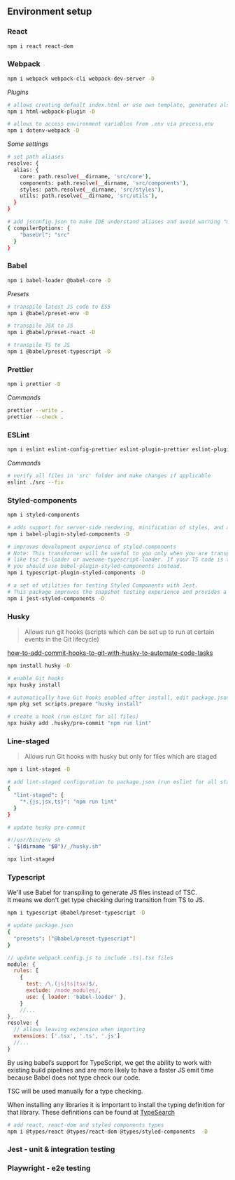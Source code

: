 ## Environment setup

### React
```sh
npm i react react-dom
```

### Webpack
```sh
npm i webpack webpack-cli webpack-dev-server -D
```

*Plugins*
```sh 
# allows creating default index.html or use own template, generates also file in output folder during build
npm i html-webpack-plugin -D

# allows to access environment variables from .env via process.env
npm i dotenv-webpack -D
```

*Some settings*
```sh
# set path aliases
resolve: {
  alias: {
    core: path.resolve(__dirname, 'src/core'),
    components: path.resolve(__dirname, 'src/components'),
    styles: path.resolve(__dirname, 'src/styles'),
    utils: path.resolve(__dirname, 'src/utils'),
  }
}
``` 
```sh
# add jsconfig.json to make IDE understand aliases and avoid warning "module is not installed"
{ compilerOptions: { 
    "baseUrl": "src" 
  } 
}

```

### Babel
```sh 
npm i babel-loader @babel-core -D
```

*Presets*
```sh
# transpile latest JS code to ES5
npm i @babel/preset-env -D

# transpile JSX to JS
npm i @babel/preset-react -D

# transpile TS to JS
npm i @babel/preset-typescript -D
```

### Prettier
```sh
npm i prettier -D
```

*Commands*
```sh
prettier --write .
prettier --check .
````
### ESLint
```sh
npm i eslint eslint-config-prettier eslint-plugin-prettier eslint-plugin-react -D
```

*Commands*
```sh
# verify all files in 'src' folder and make changes if applicable 
eslint ./src --fix
````

### Styled-components
```sh 
npm i styled-components
```

```sh
# adds support for server-side rendering, minification of styles, and a nicer debugging experience(adds component name to classes).
npm i babel-plugin-styled-components -D
```


```sh
# improves development experience of styled-components
# Note: This transformer will be useful to you only when you are transpiling your TS code using actual TS compiler,
# like tsc ts-loader or awesome-typescript-loader. If your TS code is transpiled using babel-plugin-transform-typescript,
# you should use babel-plugin-styled-components instead.
npm i typescript-plugin-styled-components -D
```
```sh
# a set of utilities for testing Styled Components with Jest.
# This package improves the snapshot testing experience and provides a brand new matcher to make expectations on the style rules
npm i jest-styled-components -D
```
 
### Husky
> Allows run git hooks (scripts which can be set up to run at certain events in the Git lifecycle)

[how-to-add-commit-hooks-to-git-with-husky-to-automate-code-tasks](https://www.freecodecamp.org/news/how-to-add-commit-hooks-to-git-with-husky-to-automate-code-tasks/)
```sh
npm install husky -D

# enable Git hooks
npx husky install

# automatically have Git hooks enabled after install, edit package.json (pkg command available only with npm > 7.2)
npm pkg set scripts.prepare "husky install"

# create a hook (run eslint for all files)
npx husky add .husky/pre-commit "npm run lint"
```
 
### Line-staged
> Allows run Git hooks with husky but only for files which are staged
```sh
npm i lint-staged -D
```
```sh
# add lint-staged configuration to package.json (run eslint for all staged files)
{
  "lint-staged": {
    "*.{js,jsx,ts}": "npm run lint"
  }
}
```
```sh
# update husky pre-commit

#!/usr/bin/env sh
. "$(dirname "$0")/_/husky.sh"

npx lint-staged
```
### Typescript
We'll use Babel for transpiling to generate JS files instead of TSC.  
It means we don't get type checking during transition from TS to JS.

```sh
npm i typescript @babel/preset-typescript -D
```
```sh
# update package.json
{
  "presets": ["@babel/preset-typescript"]
}
```
```js
// update webpack.config.js to include .ts|.tsx files
module: {
  rules: [
    {
      test: /\.(js|ts|tsx)$/,
      exclude: /node_modules/,
      use: { loader: 'babel-loader' },
    }
    //...
},
resolve: {
  // allows leaving extension when importing    
  extensions: ['.tsx', '.ts', '.js']
  //...
}        
```

By using babel’s support for TypeScript, we get the ability to work with existing build pipelines and are more likely to have a faster JS emit time because Babel does not type check our code.

TSC will be used manually for a type checking.

When installing any libraries it is important to install the typing definition for that library.
These definitions can be found at [TypeSearch](https://www.typescriptlang.org/dt/search?search=)
```sh
# add react, react-dom and styled components types 
npm i @types/react @types/react-dom @types/styled-components  -D
```

### Jest - unit & integration testing

### Playwright - e2e testing